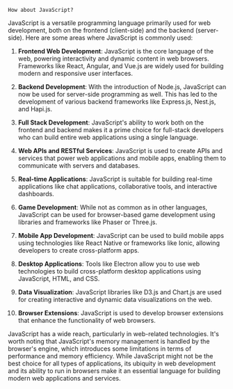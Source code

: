 ```
How about JavaScript?
```


JavaScript is a versatile programming language primarily used for web development, both on the frontend (client-side) and the backend (server-side). Here are some areas where JavaScript is commonly used:

1. **Frontend Web Development**: JavaScript is the core language of the web, powering interactivity and dynamic content in web browsers. Frameworks like React, Angular, and Vue.js are widely used for building modern and responsive user interfaces.

2. **Backend Development**: With the introduction of Node.js, JavaScript can now be used for server-side programming as well. This has led to the development of various backend frameworks like Express.js, Nest.js, and Hapi.js.

3. **Full Stack Development**: JavaScript's ability to work both on the frontend and backend makes it a prime choice for full-stack developers who can build entire web applications using a single language.

4. **Web APIs and RESTful Services**: JavaScript is used to create APIs and services that power web applications and mobile apps, enabling them to communicate with servers and databases.

5. **Real-time Applications**: JavaScript is suitable for building real-time applications like chat applications, collaborative tools, and interactive dashboards.

6. **Game Development**: While not as common as in other languages, JavaScript can be used for browser-based game development using libraries and frameworks like Phaser or Three.js.

7. **Mobile App Development**: JavaScript can be used to build mobile apps using technologies like React Native or frameworks like Ionic, allowing developers to create cross-platform apps.

8. **Desktop Applications**: Tools like Electron allow you to use web technologies to build cross-platform desktop applications using JavaScript, HTML, and CSS.

9. **Data Visualization**: JavaScript libraries like D3.js and Chart.js are used for creating interactive and dynamic data visualizations on the web.

10. **Browser Extensions**: JavaScript is used to develop browser extensions that enhance the functionality of web browsers.

JavaScript has a wide reach, particularly in web-related technologies. It's worth noting that JavaScript's memory management is handled by the browser's engine, which introduces some limitations in terms of performance and memory efficiency. While JavaScript might not be the best choice for all types of applications, its ubiquity in web development and its ability to run in browsers make it an essential language for building modern web applications and services.